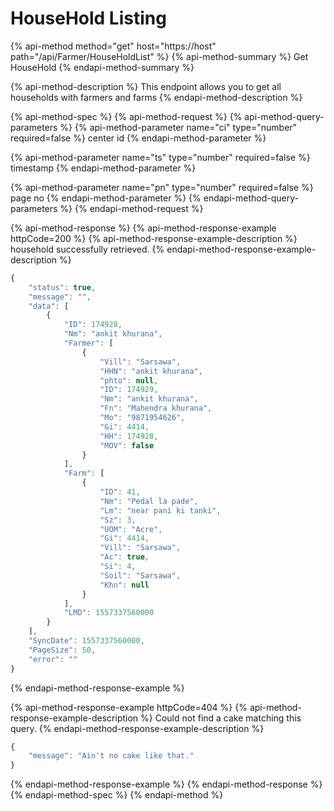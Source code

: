 # HouseHold Listing

{% api-method method="get" host="https://host" path="/api/Farmer/HouseHoldList" %}
{% api-method-summary %}
Get HouseHold
{% endapi-method-summary %}

{% api-method-description %}
This endpoint allows you to get all households with farmers and farms
{% endapi-method-description %}

{% api-method-spec %}
{% api-method-request %}
{% api-method-query-parameters %}
{% api-method-parameter name="ci" type="number" required=false %}
center id
{% endapi-method-parameter %}

{% api-method-parameter name="ts" type="number" required=false %}
timestamp
{% endapi-method-parameter %}

{% api-method-parameter name="pn" type="number" required=false %}
page no
{% endapi-method-parameter %}
{% endapi-method-query-parameters %}
{% endapi-method-request %}

{% api-method-response %}
{% api-method-response-example httpCode=200 %}
{% api-method-response-example-description %}
household successfully retrieved.
{% endapi-method-response-example-description %}

```javascript
{
    "status": true,
    "message": "",
    "data": [
        {
            "ID": 174928,
            "Nm": "ankit khurana",
            "Farmer": [
                {
                    "Vill": "Sarsawa",
                    "HHN": "ankit khurana",
                    "phto": null,
                    "ID": 174929,
                    "Nm": "ankit khurana",
                    "Fn": "Mahendra khurana",
                    "Mo": "9871954626",
                    "Gi": 4414,
                    "HH": 174928,
                    "MOV": false
                }
            ],
            "Farm": [
                {
                    "ID": 41,
                    "Nm": "Pedal la pade",
                    "Lm": "near pani ki tanki",
                    "Sz": 3,
                    "UOM": "Acre",
                    "Gi": 4414,
                    "Vill": "Sarsawa",
                    "Ac": true,
                    "Si": 4,
                    "Soil": "Sarsawa",
                    "Khn": null
                }
            ],
            "LMD": 1557337560000
        }
    ],
    "SyncDate": 1557337560000,
    "PageSize": 50,
    "error": ""
}
```
{% endapi-method-response-example %}

{% api-method-response-example httpCode=404 %}
{% api-method-response-example-description %}
Could not find a cake matching this query.
{% endapi-method-response-example-description %}

```javascript
{
    "message": "Ain't no cake like that."
}
```
{% endapi-method-response-example %}
{% endapi-method-response %}
{% endapi-method-spec %}
{% endapi-method %}



